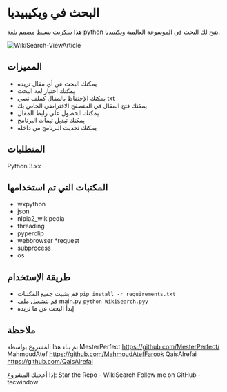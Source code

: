 # البحث في ويكيبيديا
هذا سكربت بسيط مصمم بلغة python يتيح لك البحث في الموسوعة العالمية ويكيبيديا.

![WikiSearch-ViewArticle](https://user-images.githubusercontent.com/44323153/180079004-24e8672f-c9a4-4f0f-b0fd-322f9982c569.jpg)



## المميزات
* يمكنك البحث عن أي مقال تريده
* يمكنك اختيار لغة البحث 
* يمكنك الإحتفاظ بالمقال كملف نصي txt
* يمكنك فتح المقال في المتصفح الافتراضي الخاص بك
* يمكنك الحصول على رابط المقال 
* يمكنك تبديل ثيمات البرنامج
* يمكنك تحديث البرنامج من داخله

## المتطلبات 
Python 3.xx 

## المكتبات التي تم استخدامها 
* wxpython
* json
* nlpia2_wikipedia
* threading 
* pyperclip
* webbrowser
*request
* subprocess
* os

## طريقة الإستخدام
* قم بتثبيت جميع المكتبات 
`pip install -r requirements.txt`
* قم بتشغيل ملف main.py
`python WikiSearch.pyy`
* إبدأ البحث عن ما تريده

## ملاحظة 
تم بناء هذا المشروع بواسطة 
MesterPerfect https://github.com/MesterPerfect/
MahmoudAtef https://github.com/MahmoudAtefFarook
QaisAlrefai https://github.com/QaisAlrefai

إذا أعجبك المشروع:
Star the Repo - WikiSearch
Follow me on GitHub - tecwindow
